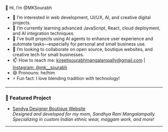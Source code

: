 👋 Hi, I’m @MKSourabh

- 👀 I’m interested in web development, UI/UX, AI, and creative digital projects.
- 🌱 I’m currently learning advanced JavaScript, React, cloud deployment, and AI integration techniques.
- 🤖 I’ve built projects using AI agents to enhance user experience and automate tasks—especially for personal and small business use.
- 💞️ I’m looking to collaborate on open source, boutique websites, and creative tech for small businesses.
- 📫 How to reach me: [kireetisourabhmangalampally@gmail.com](mailto:kireetisourabhmangalampally@gmail.com) | [Instagram: @mk__sourabh](https://instagram.com/mk__sourabh)
- 😄 Pronouns: he/him
- ⚡ Fun fact: I love blending tradition with technology!

---

### 🌟 Featured Project

- [Sandya Designer Boutique Website](https://sandyadesignerboutique.github.io/Store/)  
  _Designed and developed for my mom, Sandhya Rani Mangalampally.  
  Specializing in custom Indian ethnic wear, maggam work, and more!_

---

<!--
MKSourabh/MKSourabh is a ✨ special ✨ repository because its `README.md` (this file) appears on your GitHub profile.
You can click the Preview link to take a look at your changes.
-->
